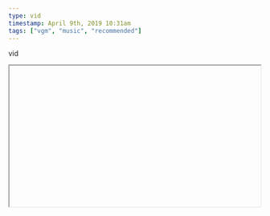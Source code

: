 ```yaml
---
type: vid
timestamp: April 9th, 2019 10:31am
tags: ["vgm", "music", "recommended"]
---
```

vid
<iframe width="500" height="281"  id="youtube_iframe" src="https://www.youtube.com/embed/GtpaOi7Y-t8[![thumbnail](http://i3.ytimg.com/vi/ /maxresdefault.jpg)](https://www.youtube.com/watch?v= )></iframe>                    
                                            
The tune that started looping in my head, seemingly from out of nowhere, today[![thumbnail](http://i3.ytimg.com/vi/ /maxresdefault.jpg)](https://www.youtube.com/watch?v= )>
Secret of Mana, Together Always
 
                                                    <div id="footer">
                <span id="timestamp"> April 9th, 2019 10:31am </span>
                                                          <span class="tag">vgm</span>
                                          <span class="tag">music</span>
                                          <span class="tag">recommended</span>
                                          <span class="tag">stuck in my head</span>
                                          <span class="tag">listen to it 50 times</span>
                                                    
            </body>
        </html>

        
<small>source: https://saturdayxiii.tumblr.com/post/184062691789</small>